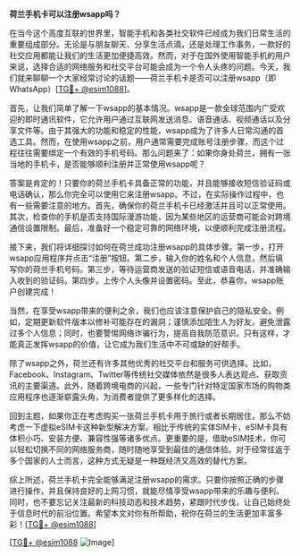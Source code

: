 **荷兰手机卡可以注册wsapp吗？**

在当今这个高度互联的世界里，智能手机和各类社交软件已经成为我们日常生活的重要组成部分。无论是与朋友聊天、分享生活点滴，还是处理工作事务，一款好的社交应用都能让我们的生活更加便捷高效。然而，对于在国外使用智能手机的用户来说，选择合适的网络服务和社交平台可能会成为一个令人头疼的问题。今天，我们就来聊聊一个大家经常讨论的话题——荷兰手机卡是否可以注册wsapp（即WhatsApp）[[TG💪+ @esim1088](https://t.me/s/esim1088)]。

首先，让我们简单了解一下wsapp的基本情况。wsapp是一款全球范围内广受欢迎的即时通讯软件，它允许用户通过互联网发送消息、语音通话、视频通话以及分享文件等。由于其强大的功能和稳定的性能，wsapp成为了许多人日常沟通的首选工具。然而，在使用wsapp之前，用户通常需要完成账号注册步骤，而这个过程往往需要绑定一个有效的手机号码。那么问题来了：如果你身处荷兰，拥有一张当地的手机卡，是否能够顺利注册并正常使用wsapp呢？

答案是肯定的！只要你的荷兰手机卡具备正常的功能，并且能够接收短信验证码或电话确认，那么你完全可以使用它来注册wsapp。不过，在实际操作过程中，也有一些需要注意的地方。首先，确保你的荷兰手机卡已经激活并且可以正常使用。其次，检查你的手机是否支持国际漫游功能，因为某些地区的运营商可能会对跨境通信设置限制。最后，准备好一个稳定可靠的网络环境，以便顺利完成注册流程。

接下来，我们将详细探讨如何在荷兰成功注册wsapp的具体步骤。第一步，打开wsapp应用程序并点击“注册”按钮。第二步，输入你的姓名和个人信息，然后填写你的荷兰手机号码。第三步，等待运营商发送的验证短信或语音电话，并准确输入收到的验证码。第四步，上传个人头像并设置密码。至此，恭喜你，wsapp账户创建完成！

当然，在享受wsapp带来的便利之余，我们也应该注意保护自己的隐私安全。例如，定期更新软件版本以修补可能存在的漏洞；谨慎添加陌生人为好友，避免泄露过多个人信息；同时，也要警惕网络诈骗行为，提高自我防范意识。只有这样，才能真正发挥wsapp的价值，让它成为我们生活中不可或缺的好帮手。

除了wsapp之外，荷兰还有许多其他优秀的社交平台和服务可供选择。比如，Facebook、Instagram、Twitter等传统社交媒体依然是很多人表达观点、获取资讯的主要渠道。此外，随着跨境电商的兴起，一些专门针对特定国家市场的购物类应用程序也逐渐崭露头角，为消费者提供了更多样化的选择。

回到主题，如果你正在考虑购买一张荷兰手机卡用于旅行或者长期居住，那么不妨考虑一下虚拟eSIM卡这种新型解决方案。相比于传统的实体SIM卡，eSIM卡具有体积小巧、安装方便、兼容性强等诸多优点。更重要的是，借助eSIM技术，你可以轻松切换不同的网络服务商，随时随地享受到最佳的通信体验。对于经常往返于多个国家的人士而言，这种方式无疑是一种既经济又高效的替代方案。

综上所述，荷兰手机卡完全能够满足注册wsapp的需求。只要你按照正确的步骤进行操作，并且保持良好的上网习惯，就能尽情享受wsapp带来的乐趣与便利。同时，也不要忘记关注最新的科技动态和技术趋势，紧跟时代步伐，让自己始终处于信息时代的前沿位置。希望本文对你有所帮助，祝你在荷兰的生活更加丰富多彩！[[TG💪+ @esim1088](https://t.me/s/esim1088)]

[[TG💪+ @esim1088](https://t.me/s/esim1088) ![Image](https://i.postimg.cc/4NQfJmqS/Snipaste-2025-05-13-00-14-12.png)]
